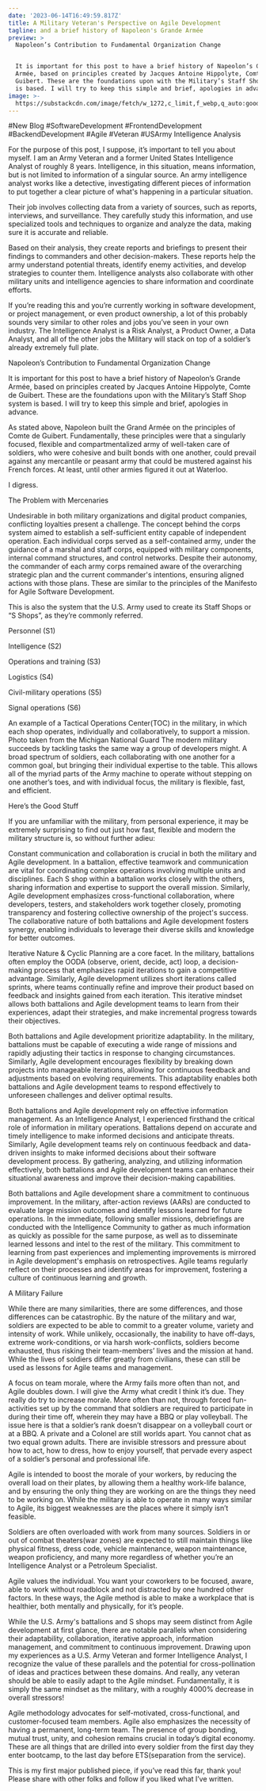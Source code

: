 ```yaml
---
date: '2023-06-14T16:49:59.817Z'
title: A Military Veteran's Perspective on Agile Development
tagline: and a brief history of Napoleon's Grande Armée
preview: >
  Napoleon’s Contribution to Fundamental Organization Change


  It is important for this post to have a brief history of Napeolon’s Grande
  Armée, based on principles created by Jacques Antoine Hippolyte, Comte de
  Guibert. These are the foundations upon with the Military’s Staff Shop system
  is based. I will try to keep this simple and brief, apologies in advance.
image: >-
  https://substackcdn.com/image/fetch/w_1272,c_limit,f_webp,q_auto:good,fl_progressive:steep/https%3A%2F%2Fsubstack-post-media.s3.amazonaws.com%2Fpublic%2Fimages%2F03d118ba-ebb9-4a03-9b0f-ed7cc2673602_480x320.jpeg
---
```

#New Blog #SoftwareDevelopment #FrontendDevelopment #BackendDevelopment #Agile #Veteran #USArmy 
Intelligence Analysis

For the purpose of this post, I suppose, it’s important to tell you about myself. I am an Army Veteran and a former United States Intelligence Analyst of roughly 8 years. Intelligence, in this situation, means information, but is not limited to information of a singular source. An army intelligence analyst works like a detective, investigating different pieces of information to put together a clear picture of what's happening in a particular situation.

Their job involves collecting data from a variety of sources, such as reports, interviews, and surveillance. They carefully study this information, and use specialized tools and techniques to organize and analyze the data, making sure it is accurate and reliable.

Based on their analysis, they create reports and briefings to present their findings to commanders and other decision-makers. These reports help the army understand potential threats, identify enemy activities, and develop strategies to counter them. Intelligence analysts also collaborate with other military units and intelligence agencies to share information and coordinate efforts.

If you’re reading this and you’re currently working in software development, or project management, or even product ownership, a lot of this probably sounds very similar to other roles and jobs you’ve seen in your own industry. The Intelligence Analyst is a Risk Analyst, a Product Owner, a Data Analyst, and all of the other jobs the Military will stack on top of a soldier’s already extremely full plate.

Napoleon’s Contribution to Fundamental Organization Change

It is important for this post to have a brief history of Napeolon’s Grande Armée, based on principles created by Jacques Antoine Hippolyte, Comte de Guibert. These are the foundations upon with the Military’s Staff Shop system is based. I will try to keep this simple and brief, apologies in advance.

As stated above, Napoleon built the Grand Armée on the principles of Comte de Guibert. Fundamentally, these principles were that a singularly focused, flexible and compartmentalized army of well-taken care of soldiers, who were cohesive and built bonds with one another, could prevail against any mercantile or peasant army that could be mustered against his French forces. At least, until other armies figured it out at Waterloo.

I digress.

The Problem with Mercenaries

Undesirable in both military organizations and digital product companies, conflicting loyalties present a challenge. The concept behind the corps system aimed to establish a self-sufficient entity capable of independent operation. Each individual corps served as a self-contained army, under the guidance of a marshal and staff corps, equipped with military components, internal command structures, and control networks. Despite their autonomy, the commander of each army corps remained aware of the overarching strategic plan and the current commander's intentions, ensuring aligned actions with those plans. These are similar to the principles of the Manifesto for Agile Software Development. 

This is also the system that the U.S. Army used to create its Staff Shops or “S Shops”, as they’re commonly referred.

Personnel (S1)

Intelligence (S2)

Operations and training (S3)

Logistics (S4)

Civil-military operations (S5)

Signal operations (S6)


An example of a Tactical Operations Center(TOC) in the military, in which each shop operates, individually and collaboratively, to support a mission. Photo taken from the Michigan National Guard
The modern military succeeds by tackling tasks the same way a group of developers might. A broad spectrum of soldiers, each collaborating with one another for a common goal, but bringing their individual expertise to the table. This allows all of the myriad parts of the Army machine to operate without stepping on one another’s toes, and with individual focus, the military is flexible, fast, and efficient.

Here’s the Good Stuff

If you are unfamiliar with the military, from personal experience, it may be extremely surprising to find out just how fast, flexible and modern the military structure is, so without further adieu:

Constant communication and collaboration is crucial in both the military and Agile development. In a battalion, effective teamwork and communication are vital for coordinating complex operations involving multiple units and disciplines. Each S shop within a battalion works closely with the others, sharing information and expertise to support the overall mission. Similarly, Agile development emphasizes cross-functional collaboration, where developers, testers, and stakeholders work together closely, promoting transparency and fostering collective ownership of the project's success. The collaborative nature of both battalions and Agile development fosters synergy, enabling individuals to leverage their diverse skills and knowledge for better outcomes.

Iterative Nature & Cyclic Planning are a core facet. In the military, battalions often employ the OODA (observe, orient, decide, act) loop, a decision-making process that emphasizes rapid iterations to gain a competitive advantage. Similarly, Agile development utilizes short iterations called sprints, where teams continually refine and improve their product based on feedback and insights gained from each iteration. This iterative mindset allows both battalions and Agile development teams to learn from their experiences, adapt their strategies, and make incremental progress towards their objectives.

Both battalions and Agile development prioritize adaptability. In the military, battalions must be capable of executing a wide range of missions and rapidly adjusting their tactics in response to changing circumstances. Similarly, Agile development encourages flexibility by breaking down projects into manageable iterations, allowing for continuous feedback and adjustments based on evolving requirements. This adaptability enables both battalions and Agile development teams to respond effectively to unforeseen challenges and deliver optimal results.

Both battalions and Agile development rely on effective information management. As an Intelligence Analyst, I experienced firsthand the critical role of information in military operations. Battalions depend on accurate and timely intelligence to make informed decisions and anticipate threats. Similarly, Agile development teams rely on continuous feedback and data-driven insights to make informed decisions about their software development process. By gathering, analyzing, and utilizing information effectively, both battalions and Agile development teams can enhance their situational awareness and improve their decision-making capabilities.

Both battalions and Agile development share a commitment to continuous improvement. In the military, after-action reviews (AARs) are conducted to evaluate large mission outcomes and identify lessons learned for future operations. In the immediate, following smaller missions, debriefings are conducted with the Intelligence Community to gather as much information as quickly as possible for the same purpose, as well as to disseminate learned lessons and intel to the rest of the military. This commitment to learning from past experiences and implementing improvements is mirrored in Agile development's emphasis on retrospectives. Agile teams regularly reflect on their processes and identify areas for improvement, fostering a culture of continuous learning and growth.

A Military Failure

While there are many similarities, there are some differences, and those differences can be catastrophic. By the nature of the military and war, soldiers are expected to be able to commit to a greater volume, variety and intensity of work. While unlikely, occasionally, the inability to have off-days, extreme work-conditions, or via harsh work-conflicts, soldiers become exhausted, thus risking their team-members’ lives and the mission at hand. While the lives of soldiers differ greatly from civilians, these can still be used as lessons for Agile teams and management.

A focus on team morale, where the Army fails more often than not, and Agile doubles down. I will give the Army what credit I think it’s due. They really do try to increase morale. More often than not, through forced fun-activities set up by the command that soldiers are required to participate in during their time off, wherein they may have a BBQ or play volleyball. The issue here is that a soldier’s rank doesn’t disappear on a volleyball court or at a BBQ. A private and a Colonel are still worlds apart. You cannot chat as two equal grown adults. There are invisible stressors and pressure about how to act, how to dress, how to enjoy yourself, that pervade every aspect of a soldier’s personal and professional life.

Agile is intended to boost the morale of your workers, by reducing the overall load on their plates, by allowing them a healthy work-life balance, and by ensuring the only thing they are working on are the things they need to be working on. While the military is able to operate in many ways similar to Agile, its biggest weaknesses are the places where it simply isn’t feasible.

Soldiers are often overloaded with work from many sources. Soldiers in or out of combat theaters(war zones) are expected to still maintain things like physical fitness, dress code, vehicle maintenance, weapon maintenance, weapon proficiency, and many more regardless of whether you’re an Intelligence Analyst or a Petroleum Specialist.

Agile values the individual. You want your coworkers to be focused, aware, able to work without roadblock and not distracted by one hundred other factors. In these ways, the Agile method is able to make a workplace that is healthier, both mentally and physically, for it’s people.

While the U.S. Army's battalions and S shops may seem distinct from Agile development at first glance, there are notable parallels when considering their adaptability, collaboration, iterative approach, information management, and commitment to continuous improvement. Drawing upon my experiences as a U.S. Army Veteran and former Intelligence Analyst, I recognize the value of these parallels and the potential for cross-pollination of ideas and practices between these domains. And really, any veteran should be able to easily adapt to the Agile mindset. Fundamentally, it is simply the same mindset as the military, with a roughly 4000% decrease in overall stressors!

Agile methodology advocates for self-motivated, cross-functional, and customer-focused team members. Agile also emphasizes the necessity of having a permanent, long-term team. The presence of group bonding, mutual trust, unity, and cohesion remains crucial in today’s digital economy. These are all things that are drilled into every soldier from the first day they enter bootcamp, to the last day before ETS(separation from the service).

This is my first major published piece, if you’ve read this far, thank you! Please share with other folks and follow if you liked what I’ve written.
